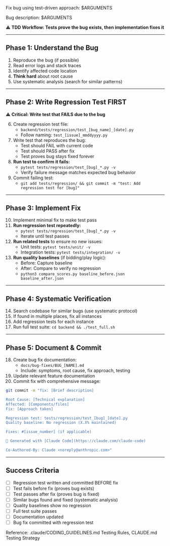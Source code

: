 Fix bug using test-driven approach: $ARGUMENTS

Bug description: $ARGUMENTS

⚠️  **TDD Workflow: Tests prove the bug exists, then implementation fixes it**

---

## Phase 1: Understand the Bug

1. Reproduce the bug (if possible)
2. Read error logs and stack traces
3. Identify affected code location
4. **Think hard** about root cause
5. Use systematic analysis (search for similar patterns)

---

## Phase 2: Write Regression Test FIRST

⚠️  **Critical: Write test that FAILS due to the bug**

6. Create regression test file:
   - `backend/tests/regression/test_[bug_name]_[date].py`
   - Follow naming: `test_[issue]_mmddyyyy.py`
7. Write test that reproduces the bug:
   - Test should FAIL with current code
   - Test should PASS after fix
   - Test proves bug stays fixed forever
8. **Run test to confirm it fails:**
   - `pytest tests/regression/test_[bug]_*.py -v`
   - Verify failure message matches expected bug behavior
9. Commit failing test:
   - `git add tests/regression/ && git commit -m "test: Add regression test for [bug]"`

---

## Phase 3: Implement Fix

10. Implement minimal fix to make test pass
11. **Run regression test repeatedly:**
    - `pytest tests/regression/test_[bug]_*.py -v`
    - Iterate until test passes
12. **Run related tests** to ensure no new issues:
    - Unit tests: `pytest tests/unit/ -v`
    - Integration tests: `pytest tests/integration/ -v`
13. **Run quality baselines** (if bidding/play logic):
    - Before: Capture baseline
    - After: Compare to verify no regression
    - `python3 compare_scores.py baseline_before.json baseline_after.json`

---

## Phase 4: Systematic Verification

14. Search codebase for similar bugs (use systematic protocol)
15. If found in multiple places, fix all instances
16. Add regression tests for each instance
17. Run full test suite: `cd backend && ./test_full.sh`

---

## Phase 5: Document & Commit

18. Create bug fix documentation:
    - `docs/bug-fixes/BUG_[NAME].md`
    - Include: symptoms, root cause, fix approach, testing
19. Update relevant feature documentation
20. Commit fix with comprehensive message:
```bash
git commit -m "fix: [Brief description]

Root Cause: [Technical explanation]
Affected: [Components/files]
Fix: [Approach taken]

Regression test: tests/regression/test_[bug]_[date].py
Quality baseline: No regression (X.X% maintained)

Fixes: #[issue_number] (if applicable)

🤖 Generated with [Claude Code](https://claude.com/claude-code)

Co-Authored-By: Claude <noreply@anthropic.com>"
```

---

## Success Criteria

- [ ] Regression test written and committed BEFORE fix
- [ ] Test fails before fix (proves bug exists)
- [ ] Test passes after fix (proves bug is fixed)
- [ ] Similar bugs found and fixed (systematic analysis)
- [ ] Quality baselines show no regression
- [ ] Full test suite passes
- [ ] Documentation updated
- [ ] Bug fix committed with regression test

Reference: .claude/CODING_GUIDELINES.md Testing Rules, CLAUDE.md Testing Strategy
